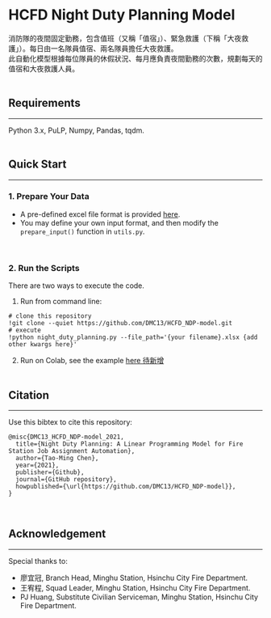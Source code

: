 # HCFD Night Duty Planning Model

消防隊的夜間固定勤務，包含值班（又稱「值宿」）、緊急救護（下稱「大夜救護」）。每日由一名隊員值宿、兩名隊員擔任大夜救護。<br>
此自動化模型根據每位隊員的休假狀況、每月應負責夜間勤務的次數，規劃每天的值宿和大夜救護人員。
<br><br>


## Requirements
---
Python 3.x, PuLP, Numpy, Pandas, tqdm.
<br><br>


## Quick Start
---
### 1. Prepare Your Data
- A pre-defined excel file format is provided [here](https://github.com/DMC13/HCFD_NDP-model/input_template.xlsx).
- You may define your own input format, and then modify the `prepare_input()` function in `utils.py`.
<br>

### 2. Run the Scripts
There are two ways to execute the code.<br>
1.  Run from command line:
```
# clone this repository
!git clone --quiet https://github.com/DMC13/HCFD_NDP-model.git
# execute
!python night_duty_planning.py --file_path='{your filename}.xlsx {add other kwargs here}'
```
2.  Run on Colab, see the example [here 待新增](https://colab.ressearch.google.com)
<br><br>

## Citation
---
Use this bibtex to cite this repository:
```
@misc{DMC13_HCFD_NDP-model_2021,
  title={Night Duty Planning: A Linear Programming Model for Fire Station Job Assignment Automation},
  author={Tao-Ming Chen},
  year={2021},
  publisher={Github},
  journal={GitHub repository},
  howpublished={\url{https://github.com/DMC13/HCFD_NDP-model}},
}
```
<br>


## Acknowledgement
---
Special thanks to:<br>
- 廖宜冠, Branch Head, Minghu Station, Hsinchu City Fire Department.
- 王宥程, Squad Leader, Minghu Station, Hsinchu City Fire Department.
- PJ Huang, Substitute Civilian Serviceman, Minghu Station, Hsinchu City Fire Department.